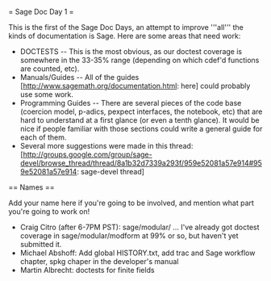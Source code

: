 = Sage Doc Day 1 =

This is the first of the Sage Doc Days, an attempt to improve '''all'''
the kinds of documentation is Sage. Here are some areas that need work:

 * DOCTESTS -- This is the most obvious, as our doctest coverage is somewhere
   in the 33-35% range (depending on which cdef'd functions are counted, etc).
 * Manuals/Guides -- All of the guides [http://www.sagemath.org/documentation.html: here] 
   could probably use some work.
 * Programming Guides -- There are several pieces of the code base (coercion model, 
   p-adics, pexpect interfaces, the notebook, etc) that are hard to understand at a 
   first glance (or even a tenth glance). It would be nice if people familiar with 
   those sections could write a general guide for each of them.
 * Several more suggestions were made in this thread:
   [http://groups.google.com/group/sage-devel/browse_thread/thread/8a1b32d7339a293f/959e52081a57e914#959e52081a57e914: sage-devel thread]

== Names ==

Add your name here if you're going to be involved, and mention what part you're going to work on!

 * Craig Citro (after 6-7PM PST): sage/modular/ ... I've already got doctest coverage in
   sage/modular/modform at 99% or so, but haven't yet submitted it.
 * Michael Abshoff: Add global HISTORY.txt, add trac and Sage workflow chapter, spkg chaper in the developer's manual
 * Martin Albrecht: doctests for finite fields
